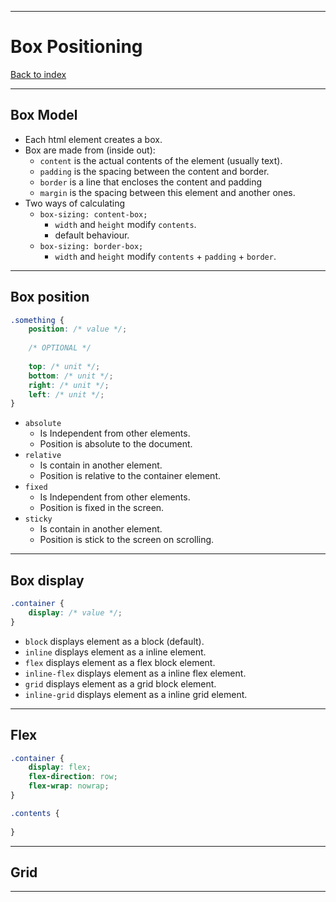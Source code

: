
---
# Box Positioning

[Back to index](../index.md)

---
## Box Model

- Each html element creates a box.
- Box are made from (inside out):
	- `content` is the actual contents of the element (usually text).
	- `padding` is the spacing between the content and border.
	- `border` is a line that encloses the content and padding
	- `margin` is the spacing between this element and another ones.
- Two ways of calculating
	- `box-sizing: content-box;`
		- `width` and `height` modify `contents`.
		- default behaviour.
	- `box-sizing: border-box;`
		- `width` and `height` modify `contents` + `padding` + `border`.

---
## Box position

```css
.something {
	position: /* value */;
	
	/* OPTIONAL */
	
	top: /* unit */;
	bottom: /* unit */;
	right: /* unit */;
	left: /* unit */;
}
```

- `absolute`
	- Is Independent from other elements.
	- Position is absolute to the document.
- `relative`
	- Is contain in another element.
	- Position is relative to the container element.
- `fixed`
	- Is Independent from other elements.
	- Position is fixed in the screen.
- `sticky`
	- Is contain in another element.
	- Position is stick to the screen on scrolling.

---
## Box display
```css
.container {
	display: /* value */;
}
```

- `block` displays element as a block (default).
- `inline` displays element as a inline element.
- `flex` displays element as a flex block element.
- `inline-flex` displays element as a inline flex element.
- `grid` displays element as a grid block element.
- `inline-grid` displays element as a inline grid element.

---
## Flex
```css
.container {
	display: flex;
	flex-direction: row;
	flex-wrap: nowrap;
}

.contents {
	
}
```

---
## Grid

---
